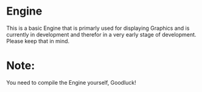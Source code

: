 # Engine
This is a basic Engine that is primarly used for displaying Graphics and is currently in development and therefor in a very early stage of development. Please keep that in mind.

# Note:
You need to compile the Engine yourself, Goodluck!
